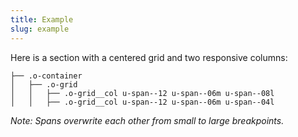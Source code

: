 ```yaml
---
title: Example
slug: example
---
```


Here is a section with a centered grid and two responsive columns:

```
├── .o-container
│   ├── .o-grid
│   │   ├── .o-grid__col u-span--12 u-span--06m u-span--08l
│   │   ├── .o-grid__col u-span--12 u-span--06m u-span--04l
```

*Note: Spans overwrite each other from small to large breakpoints.*
